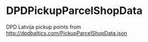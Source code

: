 # DPDPickupParcelShopData
DPD Latvija pickup points from http://dpdbaltics.com/PickupParcelShopData.json
